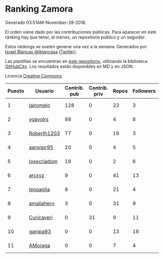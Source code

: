 # Ranking Zamora

Generado 03:51AM-November-28-2018.

El orden viene dado por las contribuciones públicas. Para aparecer en este ránking hay que tener, al menos, un repositorio público y un seguidor.

Estos ránkings se suelen generar una vez a la semana. Generados por [Israel Blancas @iblancasa](https://github.com/iblancasa/) [(Twitter)](https://twitter.com/iblancasa).

Las plantillas se encuentran en [este repositorio](https://github.com/iblancasa/GH-Spanish-Ranking), utilizando la biblioteca [GitHubCity](https://github.com/iblancasa/GitHubCity). Los resultados están disponibles en MD y en JSON.

Licencia [Creative Commons](https://creativecommons.org/licenses/by/4.0/).

| Puesto   |  Usuario  | Contrib. pub | Contrib. priv |Repos| Followers | Desde |  Avatar  |
|----------|-----------|--------------|---------------|-----|-----------|-------|----------|
|1|[jairomelo](https://github.com/jairomelo)|128|0|22|3|2014-05-19|![jairomelo]()|
|2|[vgayolrs](https://github.com/vgayolrs)|88|0|4|8|2016-03-05|![vgayolrs]()|
|3|[Roberth1203](https://github.com/Roberth1203)|77|0|19|3|2014-12-31|![Roberth1203]()|
|4|[aaronpr95](https://github.com/aaronpr95)|20|0|4|5|2016-11-21|![aaronpr95]()|
|5|[josecriadom](https://github.com/josecriadom)|19|0|2|6|2018-01-06|![josecriadom]()|
|6|[arcxyz](https://github.com/arcxyz)|9|0|41|13|2010-01-18|![arcxyz]()|
|7|[leopaglia](https://github.com/leopaglia)|8|0|21|4|2013-04-10|![leopaglia]()|
|8|[amaliahern](https://github.com/amaliahern)|3|0|31|9|2010-06-14|![amaliahern]()|
|9|[Curicaveri](https://github.com/Curicaveri)|0|31|9|11|2014-01-06|![Curicaveri]()|
|10|[ganipa93](https://github.com/ganipa93)|0|0|13|16|2015-09-03|![ganipa93]()|
|11|[AMoraga](https://github.com/AMoraga)|0|0|7|4|2010-02-26|![AMoraga]()|
